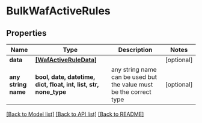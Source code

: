 # BulkWafActiveRules


## Properties
Name | Type | Description | Notes
------------ | ------------- | ------------- | -------------
**data** | [**[WafActiveRuleData]**](WafActiveRuleData.md) |  | [optional] 
**any string name** | **bool, date, datetime, dict, float, int, list, str, none_type** | any string name can be used but the value must be the correct type | [optional]

[[Back to Model list]](../README.md#documentation-for-models) [[Back to API list]](../README.md#documentation-for-api-endpoints) [[Back to README]](../README.md)


